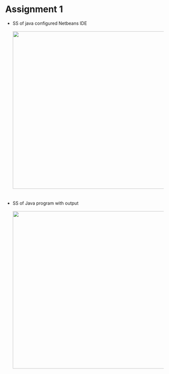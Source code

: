 # Assignment 1
* SS of java configured Netbeans IDE </br></br>
  <img src="/Assignment-1/netbeans_screenshot.png" width="500"/></br></br></br>
* SS of Java program with output </br></br>
  <img src="/Assignment-1/java_code.png" width="500"/>

